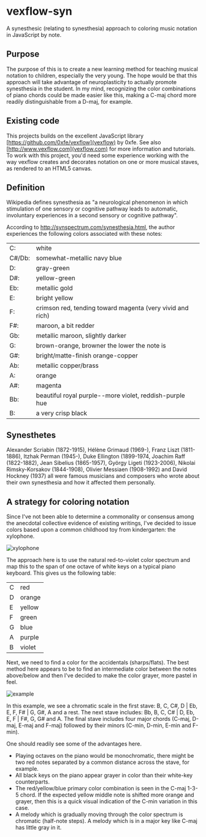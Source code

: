 # vexflow-syn
A synesthesic (relating to synesthesia) approach to coloring music notation in JavaScript by note.

## Purpose
The purpose of this is to create a new learning method for teaching musical notation to children, especially the very young. The hope would be that this approach will take advantage of neuroplasticity to actually promote synesthesia in the student. In my mind, recognizing the color combinations of piano chords could be made easier like this, making a C-maj chord more readily distinguishable from a D-maj, for example.

## Existing code

This projects builds on the excellent JavaScript library [https://github.com/0xfe/vexflow](vexflow) by 0xfe. See also [http://www.vexflow.com](vexflow.com) for more information and tutorials. To work with this project, you'd need some experience working with the way vexflow creates and decorates notation on one or more musical staves, as rendered to an HTML5 canvas.

## Definition

Wikipedia defines synesthesia as "a neurological phenomenon in which stimulation of one sensory or cognitive pathway leads to automatic, involuntary experiences in a second sensory or cognitive pathway".

According to http://synspectrum.com/synesthesia.html, the author experiences the following colors associated with these notes:

<table>
<tr><td>C:</td><td>white</td></tr>
<tr><td>C#/Db:</td><td>somewhat-metallic navy blue</td></tr>
<tr><td>D:</td><td>gray-green</td></tr>
<tr><td>D#:</td><td>yellow-green</td></tr>
<tr><td>Eb:</td><td>metallic gold</td></tr>
<tr><td>E:</td><td>bright yellow</td></tr>
<tr><td>F:</td><td>crimson red, tending toward magenta (very vivid and rich)</td></tr>
<tr><td>F#:</td><td>maroon, a bit redder</td></tr>
<tr><td>Gb:</td><td>metallic maroon, slightly darker</td></tr>
<tr><td>G:</td><td>brown-orange, browner the lower the note is</td></tr>
<tr><td>G#:</td><td>bright/matte-finish orange-copper</td></tr>
<tr><td>Ab:</td><td>metallic copper/brass</td></tr>
<tr><td>A:</td><td>orange</td></tr>
<tr><td>A#:</td><td>magenta</td></tr>
<tr><td>Bb:</td><td>beautiful royal purple--more violet, reddish-purple hue</td></tr>
<tr><td>B:</td><td>a very crisp black</td></tr>
</table>

## Synesthetes
Alexander Scriabin (1872-1915), Hélène Grimaud (1969-), Franz Liszt (1811-1886), Itzhak Perman (1945-), Duke Ellington (1899-1974, Joachim Raff (1822-1882), Jean Sibelius (1865-1957), György Ligeti (1923-2006), Nikolai Rimsky-Korsakov (1844-1908), Olivier Messiaen (1908-1992) and David Hockney (1937) all were famous musicians and composers who wrote about their own synesthesia and how it affected them personally.

## A strategy for coloring notation
Since I've not been able to determine a commonality or consensus among the anecdotal collective evidence of existing writings, I've decided to issue colors based upon a common childhood toy from kindergarten:  the xylophone. 

![xylophone](https://cloud.githubusercontent.com/assets/15971213/25959487/95def22e-3628-11e7-9a7e-022278aeb1a8.jpg)

The approach here is to use the natural red-to-violet color spectrum and map this to the span of one octave of white keys on a typical piano keyboard. This gives us the following table:

<table>
<tr><td>C</td><td>red</td></tr>
<tr><td>D</td><td>orange</td></tr>
<tr><td>E</td><td>yellow</td></tr>
<tr><td>F</td><td>green</td></tr>
<tr><td>G</td><td>blue</td></tr>
<tr><td>A</td><td>purple</td></tr>
<tr><td>B</td><td>violet</td></tr>
</table>

Next, we need to find a color for the accidentals (sharps/flats). The best method here appears to be to find an intermediate color between the notes above/below and then I've decided to make the color grayer, more pastel in feel.

![example](https://cloud.githubusercontent.com/assets/15971213/25960561/2750f948-362c-11e7-9eaf-d5ca4206393d.png)

In this example, we see a chromatic scale in the first stave: B, C, C#, D | Eb, E, F, F# | G, G#, A and a rest.  The next stave includes: Bb, B, C, C# | D, Eb, E, F | F#, G, G# and A.  The final stave includes four major chords (C-maj, D-maj, E-maj and F-maj) followed by their minors (C-min, D-min, E-min and F-min).

One should readily see some of the advantages here.
* Playing octaves on the piano would be monochromatic, there might be two red notes separated by a common distance across the stave, for example.
* All black keys on the piano appear grayer in color than their white-key counterparts.
* The red/yellow/blue primary color combination is seen in the C-maj 1-3-5 chord.  If the expected yellow middle note is shifted more orange and grayer, then this is a quick visual indication of the C-min variation in this case.
* A melody which is gradually moving through the color spectrum is chromatic (half-note steps).  A melody which is in a major key like C-maj has little gray in it. 
